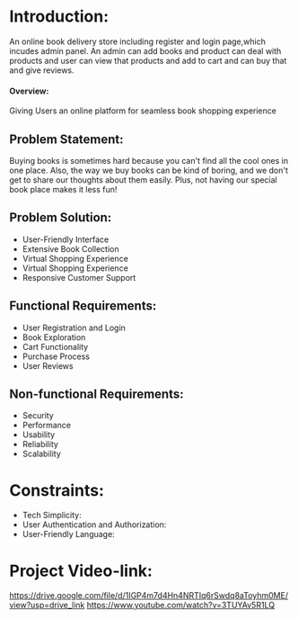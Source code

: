 # Introduction:
An online book delivery store including register and login page,which incudes admin panel. An admin can add books and product can deal with products and user can view that products and add to cart and can buy that and give reviews.

#### Overview:
Giving Users an online platform for seamless book shopping experience

## Problem Statement:
Buying books is sometimes hard because you can't find all the cool ones in one place. Also, the way we buy books can be kind of boring, and we don't get to share our thoughts about them easily. Plus, not having our special book place makes it less fun!

## Problem Solution:
- User-Friendly Interface
- Extensive Book Collection
- Virtual Shopping Experience
- Virtual Shopping Experience
- Responsive Customer Support
  
## Functional Requirements:
- User Registration and Login
- Book Exploration
- Cart Functionality
- Purchase Process
- User Reviews
  
## Non-functional Requirements:
- Security
- Performance  
- Usability
- Reliability
- Scalability

# Constraints:
- Tech Simplicity:
- User Authentication and Authorization:
- User-Friendly Language:

# Project Video-link:

https://drive.google.com/file/d/1IGP4m7d4Hn4NRTIq6rSwdq8aToyhm0ME/view?usp=drive_link
https://www.youtube.com/watch?v=3TUYAv5R1LQ
